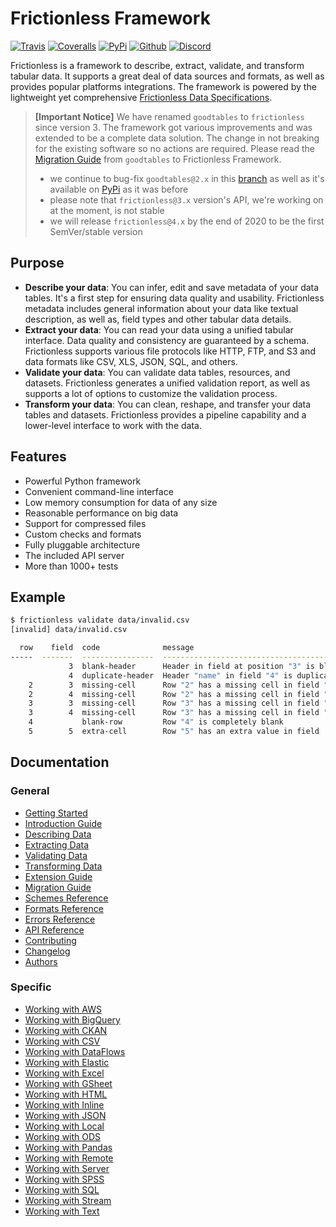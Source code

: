 # Frictionless Framework

[![Travis](https://img.shields.io/travis/frictionlessdata/frictionless-py/master.svg)](https://travis-ci.org/frictionlessdata/frictionless-py)
[![Coveralls](http://img.shields.io/coveralls/frictionlessdata/frictionless-py.svg?branch=master)](https://coveralls.io/r/frictionlessdata/frictionless-py?branch=master)
[![PyPi](https://img.shields.io/pypi/v/frictionless.svg)](https://pypi.python.org/pypi/frictionless)
[![Github](https://img.shields.io/badge/github-master-brightgreen)](https://github.com/frictionlessdata/frictionless-py)
[![Discord](https://img.shields.io/badge/chat-discord-brightgreen)](https://discord.com/channels/695635777199145130/695635777199145133)

Frictionless is a framework to describe, extract, validate, and transform tabular data. It supports a great deal of data sources and formats, as well as provides popular platforms integrations. The framework is powered by the lightweight yet comprehensive [Frictionless Data Specifications](https://specs.frictionlessdata.io/).

> **[Important Notice]** We have renamed `goodtables` to `frictionless` since version 3. The framework got various improvements and was extended to be a complete data solution. The change in not breaking for the existing software so no actions are required. Please read the [Migration Guide](/tooling/python/migration-guide/) from `goodtables` to Frictionless Framework.
> - we continue to bug-fix `goodtables@2.x` in this [branch](https://github.com/frictionlessdata/goodtables-py/tree/goodtables) as well as it's available on [PyPi](https://pypi.org/project/goodtables/) as it was before
> - please note that `frictionless@3.x` version's API, we're working on at the moment, is not stable
> - we will release `frictionless@4.x` by the end of 2020 to be the first SemVer/stable version

## Purpose

- **Describe your data**: You can infer, edit and save metadata of your data tables. It's a first step for ensuring data quality and usability. Frictionless metadata includes general information about your data like textual description, as well as, field types and other tabular data details.
- **Extract your data**: You can read your data using a unified tabular interface. Data quality and consistency are guaranteed by a schema. Frictionless supports various file protocols like HTTP, FTP, and S3 and data formats like CSV, XLS, JSON, SQL, and others.
- **Validate your data**: You can validate data tables, resources, and datasets. Frictionless generates a unified validation report, as well as supports a lot of options to customize the validation process.
- **Transform your data**: You can clean, reshape, and transfer your data tables and datasets. Frictionless provides a pipeline capability and a lower-level interface to work with the data.

## Features

- Powerful Python framework
- Convenient command-line interface
- Low memory consumption for data of any size
- Reasonable performance on big data
- Support for compressed files
- Custom checks and formats
- Fully pluggable architecture
- The included API server
- More than 1000+ tests

## Example

```bash
$ frictionless validate data/invalid.csv
[invalid] data/invalid.csv

  row    field  code              message
-----  -------  ----------------  --------------------------------------------
             3  blank-header      Header in field at position "3" is blank
             4  duplicate-header  Header "name" in field "4" is duplicated
    2        3  missing-cell      Row "2" has a missing cell in field "field3"
    2        4  missing-cell      Row "2" has a missing cell in field "name2"
    3        3  missing-cell      Row "3" has a missing cell in field "field3"
    3        4  missing-cell      Row "3" has a missing cell in field "name2"
    4           blank-row         Row "4" is completely blank
    5        5  extra-cell        Row "5" has an extra value in field  "5"
```

## Documentation

### General

- [Getting Started](/tooling/python/getting-started/)
- [Introduction Guide](/tooling/python/introduction-guide/)
- [Describing Data](/tooling/python/describing-data/)
- [Extracting Data](/tooling/python/extracting-data/)
- [Validating Data](/tooling/python/validating-data/)
- [Transforming Data](/tooling/python/transforming-data/)
- [Extension Guide](/tooling/python/extension-guide/)
- [Migration Guide](/tooling/python/migration-guide/)
- [Schemes Reference](/tooling/python/schemes-reference/)
- [Formats Reference](/tooling/python/formats-reference/)
- [Errors Reference](/tooling/python/errors-reference/)
- [API Reference](/tooling/python/api-reference/)
- [Contributing](/tooling/python/contributing/)
- [Changelog](/tooling/python/changelog/)
- [Authors](/tooling/python/authors/)

### Specific

- [Working with AWS](/tooling/python/working-with-aws/)
- [Working with BigQuery](/tooling/python/working-with-bigquery/)
- [Working with CKAN](/tooling/python/working-with-ckan/)
- [Working with CSV](/tooling/python/working-with-csv/)
- [Working with DataFlows](/tooling/python/working-with-dataflows/)
- [Working with Elastic](/tooling/python/working-with-elastic/)
- [Working with Excel](/tooling/python/working-with-excel/)
- [Working with GSheet](/tooling/python/working-with-gsheet/)
- [Working with HTML](/tooling/python/working-with-html/)
- [Working with Inline](/tooling/python/working-with-inline/)
- [Working with JSON](/tooling/python/working-with-json/)
- [Working with Local](/tooling/python/working-with-local/)
- [Working with ODS](/tooling/python/working-with-ods/)
- [Working with Pandas](/tooling/python/working-with-pandas/)
- [Working with Remote](/tooling/python/working-with-remote/)
- [Working with Server](/tooling/python/working-with-server/)
- [Working with SPSS](/tooling/python/working-with-spss/)
- [Working with SQL](/tooling/python/working-with-sql/)
- [Working with Stream](/tooling/python/working-with-stream/)
- [Working with Text](/tooling/python/working-with-text/)
